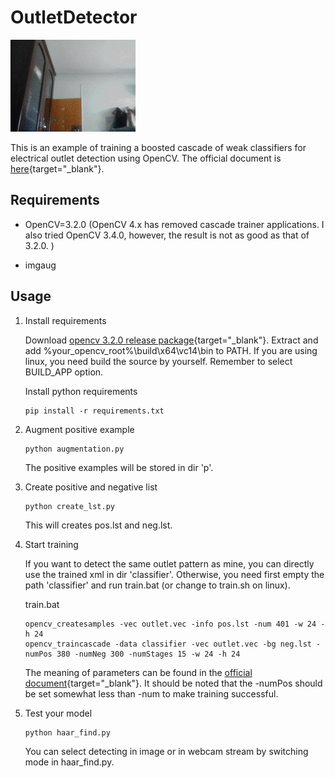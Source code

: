# OutletDetector

![example](video.gif)

This is an example of training a boosted cascade of weak classifiers for electrical outlet detection using OpenCV. 
The official document is [here](https://docs.opencv.org/master/dc/d88/tutorial_traincascade.html){target="_blank"}.

## Requirements
* OpenCV=3.2.0 (OpenCV 4.x has removed cascade trainer applications. I also tried OpenCV 3.4.0, however, the result is not as good as that of 3.2.0. )

* imgaug

## Usage
1. Install requirements

    Download [opencv 3.2.0 release package](https://sourceforge.net/projects/opencvlibrary/files/opencv-win/3.2.0/opencv-3.2.0-vc14.exe/download){target="_blank"}.
    Extract and add %your_opencv_root%\build\x64\vc14\bin to PATH. If you are using linux, you need build the source by yourself. Remember to select BUILD_APP option.

    Install python requirements

    ```
    pip install -r requirements.txt
    ```

2. Augment positive example
    
    ```
    python augmentation.py
    ```
    
    The positive examples will be stored in dir 'p'.
3. Create positive and negative list

    ```
    python create_lst.py
    ```
    
    This will creates pos.lst and neg.lst.
    
4. Start training
  
    If you want to detect the same outlet pattern as mine, you can directly use the trained xml in dir 'classifier'. 
    Otherwise, you need first empty the path 'classifier' and run train.bat (or change to train.sh on linux).
    
    train.bat
    
    ```
    opencv_createsamples -vec outlet.vec -info pos.lst -num 401 -w 24 -h 24
    opencv_traincascade -data classifier -vec outlet.vec -bg neg.lst -numPos 380 -numNeg 300 -numStages 15 -w 24 -h 24
    ```
    
    The meaning of parameters can be found in the [official document](https://docs.opencv.org/master/dc/d88/tutorial_traincascade.html){target="_blank"}.
    It should be noted that the -numPos should be set somewhat less than -num to make training successful.
    
5. Test your model

    ```
    python haar_find.py
    ```
    
    You can select detecting in image or in webcam stream by switching mode in haar_find.py.
    
